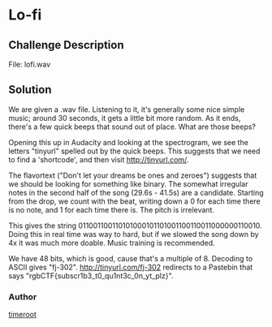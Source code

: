 # Lo-fi
## Challenge Description
File: lofi.wav

## Solution
We are given a .wav file. Listening to it, it's generally some nice simple music; around 30 seconds, it gets a little bit more random. As it ends, there's a few quick beeps that sound out of place. What are those beeps?

Opening this up in Audacity and looking at the spectrogram, we see the letters "tinyurl" spelled out by the quick beeps. This suggests that we need to find a 'shortcode', and then visit http://tinyurl.com/<that shortcode>.

The flavortext ("Don't let your dreams be ones and zeroes") suggests that we should be looking for something like binary. The somewhat irregular notes in the second half of the song (29.6s - 41.5s) are a candidate. Starting from the drop, we count with the beat, writing down a 0 for each time there is no note, and 1 for each time there is. The pitch is irrelevant.

This gives the string 011001100110101000101101001100110011000000110010. Doing this in real time was way to hard, but if we slowed the song down by 4x it was much more doable. Music training is recommended.

We have 48 bits, which is good, cause that's a multiple of 8. Decoding to ASCII gives "fj-302". http://tinyurl.com/fj-302 redirects to a Pastebin that says "rgbCTF{subscr1b3_t0_qu1nt3c_0n_yt_plz}".

### Author
[timeroot](https://github.com/timeroot)